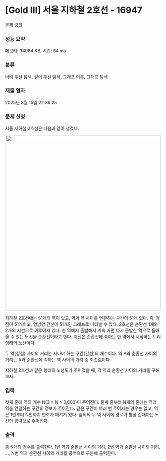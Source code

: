 # [Gold III] 서울 지하철 2호선 - 16947 

[문제 링크](https://www.acmicpc.net/problem/16947) 

### 성능 요약

메모리: 34984 KB, 시간: 64 ms

### 분류

너비 우선 탐색, 깊이 우선 탐색, 그래프 이론, 그래프 탐색

### 제출 일자

2025년 3월 15일 22:36:25

### 문제 설명

<p>서울 지하철 2호선은 다음과 같이 생겼다.</p>

<p style="text-align: center;"><img alt="" src="https://u.acmicpc.net/c7f4e70a-f1d0-4f11-8eb1-91a3baedc002/2.png" style="width: 500px; height: 563px;"></p>

<p>지하철 2호선에는 51개의 역이 있고, 역과 역 사이를 연결하는 구간이 51개 있다. 즉, 정점이 51개이고, 양방향 간선이 51개인 그래프로 나타낼 수 있다. 2호선은 순환선 1개와 2개의 지선으로 이루어져 있다. 한 역에서 출발해서 계속 가면 다시 출발한 역으로 돌아올 수 있는 노선을 순환선이라고 한다. 지선은 순환선에 속하는 한 역에서 시작하는 트리 형태의 노선이다.</p>

<p>두 역(정점) 사이의 거리는 지나야 하는 구간(간선)의 개수이다. 역 A와 순환선 사이의 거리는 A와 순환선에 속하는 역 사이의 거리 중 최솟값이다.</p>

<p>지하철 2호선과 같은 형태의 노선도가 주어졌을 때, 각 역과 순환선 사이의 거리를 구해보자.</p>

### 입력 

 <p>첫째 줄에 역의 개수 N(3 ≤ N ≤ 3,000)이 주어진다. 둘째 줄부터 N개의 줄에는 역과 역을 연결하는 구간의 정보가 주어진다. 같은 구간이 여러 번 주어지는 경우는 없고, 역은 1번부터 N번까지 번호가 매겨져 있다. 임의의 두 역 사이에 경로가 항상 존재하는 노선만 입력으로 주어진다.</p>

### 출력 

 <p>총 N개의 정수를 출력한다. 1번 역과 순환선 사이의 거리, 2번 역과 순환선 사이의 거리, ..., N번 역과 순환선 사이의 거리를 공백으로 구분해 출력한다.</p>

